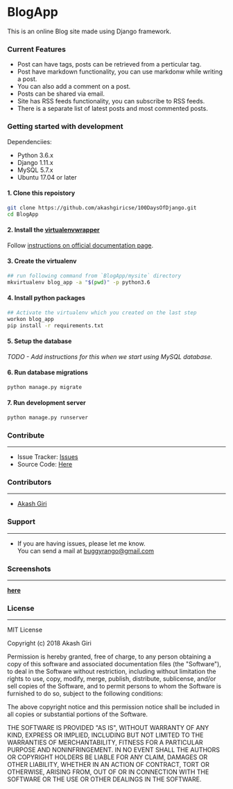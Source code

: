 # BlogApp

This is an online Blog site made using Django framework. 

### Current Features

* Post can have tags, posts can be retrieved from a perticular tag. 
* Post have markdown functionality, you can use markdonw while writing a post.
* You can also add a comment on a post.
* Posts can be shared via email.
* Site has RSS feeds functionality, you can subscribe to RSS feeds.
* There is a separate list of latest posts and most commented posts. 


### Getting started with development
Dependenciies:
- Python 3.6.x
- Django 1.11.x
- MySQL 5.7.x
- Ubuntu 17.04 or later

#### 1. Clone this repoistory
```bash
git clone https://github.com/akashgiricse/100DaysOfDjango.git
cd BlogApp
```

#### 2. Install the [virtualenvwrapper](https://virtualenvwrapper.readthedocs.io/)
Follow [instructions on official documentation page](https://virtualenvwrapper.readthedocs.io/en/latest/install.html).

#### 3. Create the virtualenv
```bash
## run following command from `BlogApp/mysite` directory
mkvirtualenv blog_app -a "$(pwd)" -p python3.6
```

#### 4. Install python packages
```bash
## Activate the virtualenv which you created on the last step
workon blog_app
pip install -r requirements.txt
```

#### 5. Setup the database
*TODO - Add instructions for this when we start using MySQL database.*

#### 6. Run database migrations
```bash
python manage.py migrate
```


#### 7. Run development server
```bash
python manage.py runserver
```


### Contribute
----------
- Issue Tracker: [Issues](https://github.com/akashgiricse/100DaysOfDjango/issues)
- Source Code: [Here](https://github.com/akashgiricse/100DaysOfDjango/tree/master/BlogApp)

### Contributors
----------

* [Akash Giri](https://github.com/akashgiricse)

### Support
----------
* If you are having issues, please let me know.<br>
  You can send a mail at buggyrango@gmail.com

### Screenshots 
---------
**[here](https://github.com/akashgiricse/100DaysOfDjango#1-blog-app)**

### License
----------
MIT License

Copyright (c) 2018 Akash Giri

Permission is hereby granted, free of charge, to any person obtaining a copy
of this software and associated documentation files (the "Software"), to deal
in the Software without restriction, including without limitation the rights
to use, copy, modify, merge, publish, distribute, sublicense, and/or sell
copies of the Software, and to permit persons to whom the Software is
furnished to do so, subject to the following conditions:

The above copyright notice and this permission notice shall be included in all
copies or substantial portions of the Software.

THE SOFTWARE IS PROVIDED "AS IS", WITHOUT WARRANTY OF ANY KIND, EXPRESS OR
IMPLIED, INCLUDING BUT NOT LIMITED TO THE WARRANTIES OF MERCHANTABILITY,
FITNESS FOR A PARTICULAR PURPOSE AND NONINFRINGEMENT. IN NO EVENT SHALL THE
AUTHORS OR COPYRIGHT HOLDERS BE LIABLE FOR ANY CLAIM, DAMAGES OR OTHER
LIABILITY, WHETHER IN AN ACTION OF CONTRACT, TORT OR OTHERWISE, ARISING FROM,
OUT OF OR IN CONNECTION WITH THE SOFTWARE OR THE USE OR OTHER DEALINGS IN THE
SOFTWARE.